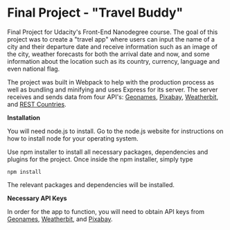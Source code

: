 # Final Project - "Travel Buddy"
Final Project for Udacity's Front-End Nanodegree course. The goal of this project was to create a "travel app" where users can input the name of a city and their departure date and receive information such as an image of the city, weather forecasts for both the arrival date and now, and some information about the location such as its country, currency, language and even national flag.

The project was built in Webpack to help with the production process as well as bundling and minifying and uses Express for its server. The server receives and sends data from four API's: [Geonames](http://www.geonames.org/), [Pixabay](https://pixabay.com/api/docs/), [Weatherbit](https://www.weatherbit.io/), and [REST Countries](https://restcountries.eu/).

**Installation**

You will need node.js to install. Go to the node.js website for instructions on how to install node for your operating system.

Use npm installer to install all necessary packages, dependencies and plugins for the project. Once inside the npm installer, simply type
```
npm install

```
The relevant packages and dependencies will be installed.

**Necessary API Keys**

In order for the app to function, you will need to obtain API keys from [Geonames](http://www.geonames.org/), [Weatherbit](https://www.weatherbit.io/), and [Pixabay](https://pixabay.com/api/docs/).
